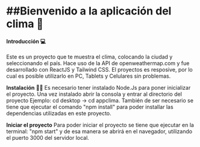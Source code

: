# ##Bienvenido a la aplicación del clima 👋

#### Introducción 💻 

Este es un proyecto que te muestra el clima, colocando la ciudad y seleccionando el país. Hace uso de la API de openweathermap.com y fue desarrollado con ReactJS y Tailwind CSS. El proyectos es resposive, por lo cual es posible utilizarlo en PC, Tablets y Celulares sin problemas.

**Instalación**   👨‍💻 
Es necesario tener instalado Node.Js para poner inicializar el proyecto. Una vez instalado abrir la consola y entrar al directorio del proyecto Ejemplo:
 cd desktop ->  cd appclima.  También de ser necesario se tiene que ejecutar el comando "npm install" para poder installar las dependencias utilizadas en este proyecto.

**Iniciar el proyecto** 
Para poder iniciar el proyecto se tiene que ejecutar en la terminal: "npm start" y de esa manera se abrirá en el navegador, utilizando el puerto 3000 del servidor local.
